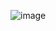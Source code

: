 ![image](https://user-images.githubusercontent.com/90838291/157834446-674750d0-0ff6-49bb-baa9-025efd779426.png)
